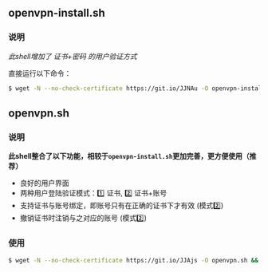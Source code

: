 ## openvpn-install.sh

### 说明
*此shell增加了 证书+密码 的用户验证方式*

直接运行以下命令：
```bash
$ wget -N --no-check-certificate https://git.io/JJNAu -O openvpn-install.sh && bash openvpn-install.sh
```

## openvpn.sh

### 说明
**此shell整合了以下功能，相较于`openvpn-install.sh`更加完善，更方便使用（推荐）**
- 良好的用户界面
- 两种用户登陆验证模式：:one: 证书, :two: 证书+账号
- 支持证书与账号绑定，即账号只有在正确的证书下才有效 (模式:two:)
- 撤销证书时注销与之对应的账号 (模式:two:)

### 使用
```bash
$ wget -N --no-check-certificate https://git.io/JJAjs -O openvpn.sh && bash openvpn.sh
```